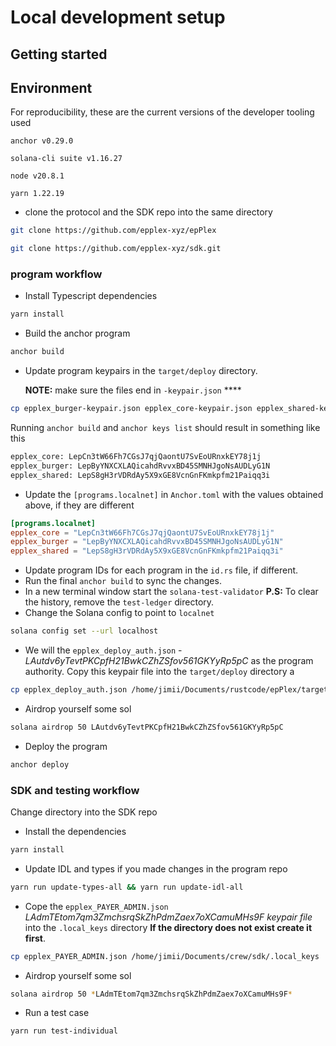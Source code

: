 # Local development setup

## Getting started

## Environment

For reproducibility, these are the current versions of the developer tooling used

`anchor v0.29.0`

`solana-cli suite v1.16.27`

`node v20.8.1` 

`yarn 1.22.19`

- clone the protocol and the SDK repo into the same directory

```bash
git clone https://github.com/epplex-xyz/epPlex

git clone https://github.com/epplex-xyz/sdk.git
```

### program workflow

- Install Typescript dependencies

```bash
yarn install
```

- Build the anchor program

```bash
anchor build
```

- Update program keypairs in the `target/deploy` directory.
    
    **NOTE:** make sure the files end in `-keypair.json` ****
    

```bash
cp epplex_burger-keypair.json epplex_core-keypair.json epplex_shared-keypair.json /home/jimii/Documents/rustcode/epPlex/target/deploy
```

Running `anchor build` and `anchor keys list` should result in something like this 

```bash
epplex_core: LepCn3tW66Fh7CGsJ7qjQaontU7SvEoURnxkEY78j1j
epplex_burger: LepByYNXCXLAQicahdRvvxBD45SMNHJgoNsAUDLyG1N
epplex_shared: LepS8gH3rVDRdAy5X9xGE8VcnGnFKmkpfm21Paiqq3i
```

- Update the `[programs.localnet]` in `Anchor.toml` with the values obtained above, if they are different

```toml
[programs.localnet]
epplex_core = "LepCn3tW66Fh7CGsJ7qjQaontU7SvEoURnxkEY78j1j"
epplex_burger = "LepByYNXCXLAQicahdRvvxBD45SMNHJgoNsAUDLyG1N"
epplex_shared = "LepS8gH3rVDRdAy5X9xGE8VcnGnFKmkpfm21Paiqq3i"
```

- Update program IDs for each program in the `id.rs`  file, if different.
- Run the final `anchor build` to sync the changes.
- In a new terminal window start the `solana-test-validator`
**P.S:** To clear the history, remove the `test-ledger` directory.
- Change the Solana config to point to `localnet`

```bash
solana config set --url localhost
```

- We will the `epplex_deploy_auth.json` -*LAutdv6yTevtPKCpfH21BwkCZhZSfov561GKYyRp5pC*  as the program authority. 
Copy this keypair file into the `target/deploy` directory a

```bash
cp epplex_deploy_auth.json /home/jimii/Documents/rustcode/epPlex/target/deploy
```

- Airdrop yourself some sol

```bash
solana airdrop 50 LAutdv6yTevtPKCpfH21BwkCZhZSfov561GKYyRp5pC
```

- Deploy the program

```bash
anchor deploy
```

### SDK and testing workflow

Change directory into the SDK repo

- Install the dependencies

```bash
yarn install
```

- Update IDL and types if you made changes in the program repo

```bash
yarn run update-types-all && yarn run update-idl-all
```

- Cope the `epplex_PAYER_ADMIN.json` *LAdmTEtom7qm3ZmchsrqSkZhPdmZaex7oXCamuMHs9F keypair file* into the `.local_keys` directory
**If the directory does not exist create it first**.

```bash
cp epplex_PAYER_ADMIN.json /home/jimii/Documents/crew/sdk/.local_keys
```

- Airdrop yourself some sol

```bash
solana airdrop 50 *LAdmTEtom7qm3ZmchsrqSkZhPdmZaex7oXCamuMHs9F*
```

- Run a test case

```bash
yarn run test-individual
```